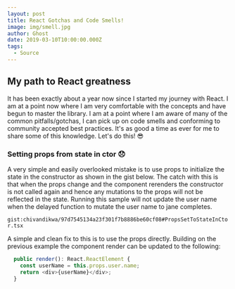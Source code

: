 ```yaml
---
layout: post
title: React Gotchas and Code Smells!
image: img/smell.jpg
author: Ghost
date: 2019-03-10T10:00:00.000Z
tags:
  - Source
---
```


## My path to React greatness

It has been exactly about a year now since I started my journey with React. I am at a point now where I am very comfortable with the concepts and have begun to master the library. I am at a point where I am aware of many of the common pitfalls/gotchas, I can pick up on code smells and conforming to community accepted best practices. It's as good a time as ever for me to share some of this knowledge. Let's do this! :sunglasses:

### Setting props from state in ctor :disappointed:
A very simple and easily overlooked mistake is to use props to initialize the state in the constructor as shown in the gist below. The catch with this is that when the props change and the component rerenders the constructor is not called again and hence any mutations to the props will not be reflected in the state. Running this sample will not update the user name when the delayed function to mutate the user name to jane completes.

`gist:chivandikwa/97d7545134a23f301f7b8886be60cf08#PropsSetToStateInCtor.tsx`

A simple and clean fix to this is to use the props directly. Building on the previous example the component render can be updated to the following:

```TypeScript
  public render(): React.ReactElement {
    const userName = this.props.user.name;
    return <div>{userName}</div>;
  }
```
